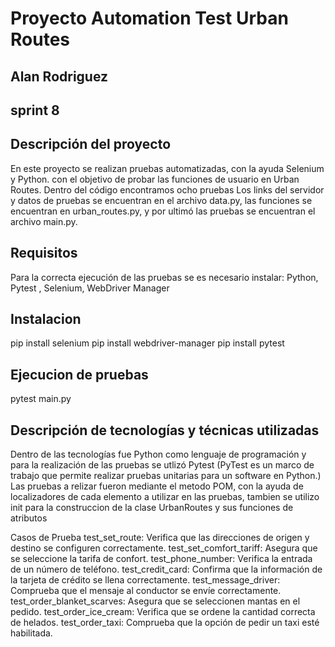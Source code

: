 # Proyecto Automation Test Urban Routes 
## Alan Rodriguez
## sprint 8

## Descripción del proyecto

En este proyecto se realizan pruebas automatizadas, con la ayuda Selenium y Python. con el objetivo de probar las funciones de usuario en Urban Routes.
Dentro del código encontramos ocho pruebas
Los links del servidor y datos de pruebas se encuentran en el archivo data.py, las funciones se encuentran en urban_routes.py, y por ultimó las pruebas se encuentran el archivo main.py.

## Requisitos
Para la correcta ejecución de las pruebas se es necesario instalar: Python, Pytest , Selenium, WebDriver Manager 

## Instalacion 
pip install selenium
pip install webdriver-manager
pip install pytest

## Ejecucion de pruebas
pytest main.py 

## Descripción de tecnologías y técnicas utilizadas
Dentro de las tecnologías fue Python como lenguaje de programación y para la realización de las pruebas se utlizó Pytest (PyTest es un marco de trabajo que permite realizar pruebas unitarias para un software en Python.)
Las pruebas a relizar fueron mediante el metodo POM, con la ayuda de localizadores de cada elemento a utilizar en las pruebas, tambien se utilizo init para la construccion de la clase UrbanRoutes y sus funciones de atributos

Casos de Prueba
test_set_route: Verifica que las direcciones de origen y destino se configuren correctamente.
test_set_comfort_tariff: Asegura que se seleccione la tarifa de confort.
test_phone_number: Verifica la entrada de un número de teléfono.
test_credit_card: Confirma que la información de la tarjeta de crédito se llena correctamente.
test_message_driver: Comprueba que el mensaje al conductor se envíe correctamente.
test_order_blanket_scarves: Asegura que se seleccionen mantas en el pedido.
test_order_ice_cream: Verifica que se ordene la cantidad correcta de helados.
test_order_taxi: Comprueba que la opción de pedir un taxi esté habilitada.

